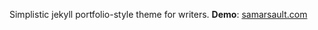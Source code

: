 





Simplistic jekyll portfolio-style theme for writers.
**Demo**: [samarsault.com](https://samarsault.com)


